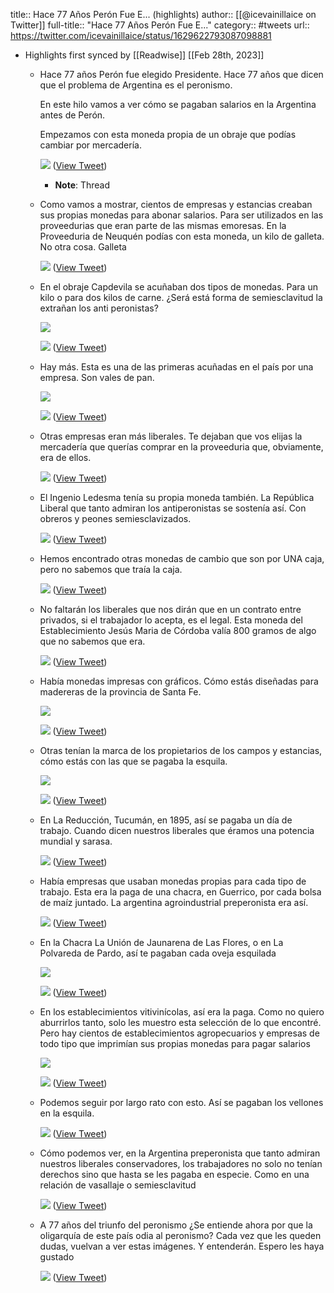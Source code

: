 title:: Hace 77 Años Perón Fue E... (highlights)
author:: [[@icevainillaice on Twitter]]
full-title:: "Hace 77 Años Perón Fue E..."
category:: #tweets
url:: https://twitter.com/icevainillaice/status/1629622793087098881

- Highlights first synced by [[Readwise]] [[Feb 28th, 2023]]
	- Hace 77 años Perón fue elegido Presidente.
	  Hace 77 años que dicen que el problema de Argentina es el peronismo.
	  
	  En este hilo vamos a ver cómo se pagaban salarios en la Argentina antes de Perón.
	  
	  Empezamos con esta moneda propia de un obraje que podías cambiar por mercadería. 
	  
	  ![](https://pbs.twimg.com/media/Fp2VSjdXgAYzhCj.jpg) ([View Tweet](https://twitter.com/icevainillaice/status/1629622793087098881))
		- **Note**: Thread
	- Como vamos a mostrar, cientos de empresas y estancias creaban sus propias monedas para abonar salarios. Para ser utilizados en las proveedurias que eran parte de las mismas emoresas.
	  En la Proveeduria de Neuquén podías con esta moneda, un kilo de galleta. 
	  No otra cosa. Galleta 
	  
	  ![](https://pbs.twimg.com/media/Fp2VTIcWIAI7Y5-.jpg) ([View Tweet](https://twitter.com/icevainillaice/status/1629622802528587778))
	- En el obraje Capdevila se acuñaban dos tipos de monedas. Para un kilo o para dos kilos de carne.
	  ¿Será está forma de semiesclavitud la extrañan los anti peronistas? 
	  
	  ![](https://pbs.twimg.com/media/Fp2VT7KWIAE7B-j.jpg) 
	  
	  ![](https://pbs.twimg.com/media/Fp2VT7IWwAI08U7.jpg) ([View Tweet](https://twitter.com/icevainillaice/status/1629622815178498050))
	- Hay más. Esta es una de las primeras acuñadas en el país por una empresa. Son vales de pan. 
	  
	  ![](https://pbs.twimg.com/media/Fp2VUcHX0AAe4Zv.jpg) 
	  
	  ![](https://pbs.twimg.com/media/Fp2VUcGXwAIi-9G.jpg) ([View Tweet](https://twitter.com/icevainillaice/status/1629622824573841409))
	- Otras empresas eran más liberales. Te dejaban que vos elijas la mercadería que querías comprar en la proveeduria que, obviamente, era de ellos. 
	  
	  ![](https://pbs.twimg.com/media/Fp2VVBJWYAAqckd.jpg) ([View Tweet](https://twitter.com/icevainillaice/status/1629622832584851456))
	- El Ingenio Ledesma tenía su propia moneda también.
	  La República Liberal que tanto admiran los antiperonistas se sostenía así.
	  Con obreros y peones semiesclavizados. 
	  
	  ![](https://pbs.twimg.com/media/Fp2VVbpXsAMDLcY.jpg) ([View Tweet](https://twitter.com/icevainillaice/status/1629622839870386179))
	- Hemos encontrado otras monedas de cambio que son por UNA caja, pero no sabemos que traía la caja. 
	  
	  ![](https://pbs.twimg.com/media/Fp2VV21XsAI0TO0.jpg) ([View Tweet](https://twitter.com/icevainillaice/status/1629622847051014144))
	- No faltarán los liberales que nos dirán que en un contrato entre privados, si el trabajador lo acepta, es el legal. 
	  Esta moneda del Establecimiento Jesús Maria de Córdoba valía 800 gramos de algo que no sabemos que era. 
	  
	  ![](https://pbs.twimg.com/media/Fp2VWSKWAAImJ1w.jpg) ([View Tweet](https://twitter.com/icevainillaice/status/1629622855787839489))
	- Había monedas impresas con gráficos. Cómo estás diseñadas para madereras de la provincia de Santa Fe. 
	  
	  ![](https://pbs.twimg.com/media/Fp2VWyDWcAAxUPB.jpg) 
	  
	  ![](https://pbs.twimg.com/media/Fp2VWyDXgAAjHj0.jpg) ([View Tweet](https://twitter.com/icevainillaice/status/1629622864390283275))
	- Otras tenían la marca de los propietarios de los campos y estancias, cómo estás con las que se pagaba la esquila. 
	  
	  ![](https://pbs.twimg.com/media/Fp2VXV_WcAEVvia.jpg) 
	  
	  ![](https://pbs.twimg.com/media/Fp2VXWAWAAUOCuA.jpg) ([View Tweet](https://twitter.com/icevainillaice/status/1629622873089363968))
	- En La Reducción, Tucumán, en 1895, así se pagaba un día de trabajo. Cuando dicen nuestros liberales que éramos una potencia mundial y sarasa. 
	  
	  ![](https://pbs.twimg.com/media/Fp2VXzyXgAMoAc8.jpg) ([View Tweet](https://twitter.com/icevainillaice/status/1629622881540816898))
	- Había empresas que usaban monedas propias para cada tipo de trabajo. Esta era la paga de una chacra, en Guerrico, por cada bolsa de maíz juntado.
	  La argentina agroindustrial preperonista era así. 
	  
	  ![](https://pbs.twimg.com/media/Fp2VYTjXgAI4yjk.jpg) ([View Tweet](https://twitter.com/icevainillaice/status/1629622890147586048))
	- En la Chacra La Unión de Jaunarena de Las Flores, o en La Polvareda de Pardo, así te pagaban cada oveja esquilada 
	  
	  ![](https://pbs.twimg.com/media/Fp2VYxuWcAAS2_W.jpg) 
	  
	  ![](https://pbs.twimg.com/media/Fp2VYxuWAAEyOYX.jpg) ([View Tweet](https://twitter.com/icevainillaice/status/1629622897709809668))
	- En los establecimientos vitivinícolas, así era la paga. 
	  Como no quiero aburrirlos tanto, solo les muestro esta selección de lo que encontré. 
	  Pero hay cientos de establecimientos agropecuarios y empresas de todo tipo que imprimían sus propias monedas para pagar salarios 
	  
	  ![](https://pbs.twimg.com/media/Fp2VZO_XgAATNYf.jpg) 
	  
	  ![](https://pbs.twimg.com/media/Fp2VZO9XgAEBL2Z.jpg) ([View Tweet](https://twitter.com/icevainillaice/status/1629622905712549890))
	- Podemos seguir por largo rato con esto. Así se pagaban los vellones en la esquila. 
	  
	  ![](https://pbs.twimg.com/media/Fp2VZtoWIAANMaU.jpg) ([View Tweet](https://twitter.com/icevainillaice/status/1629622913761411076))
	- Cómo podemos ver, en la Argentina preperonista que tanto admiran nuestros liberales conservadores, los trabajadores no solo no tenían derechos sino que hasta se les pagaba en especie. Como en una relación de vasallaje o semiesclavitud 
	  
	  ![](https://pbs.twimg.com/media/Fp2VaJqX0AQX_y_.jpg) ([View Tweet](https://twitter.com/icevainillaice/status/1629622921474846722))
	- A 77 años del triunfo del peronismo 
	  ¿Se entiende ahora por que la oligarquía de este país odia al peronismo?
	  Cada vez que les queden dudas, vuelvan a ver estas imágenes.
	  Y entenderán.
	  Espero les haya gustado 
	  
	  ![](https://pbs.twimg.com/media/Fp2VamiWwAEZhpT.jpg) ([View Tweet](https://twitter.com/icevainillaice/status/1629622929674649600))